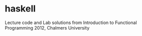 haskell
=======

Lecture code and Lab solutions from Introduction to Functional Programming 2012, Chalmers University
